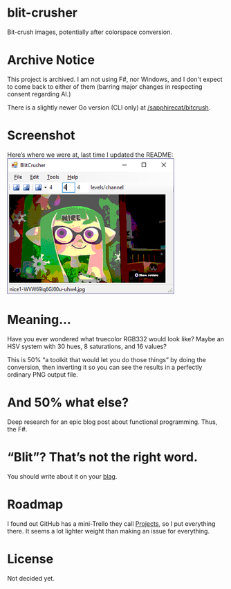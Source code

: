 # blit-crusher

Bit-crush images, potentially after colorspace conversion.

# Archive Notice

This project is archived.  I am not using F#, nor Windows, and I don't expect
to come back to either of them (barring major changes in respecting consent
regarding AI.)

There is a slightly newer Go version (CLI only) at
[/sapphirecat/bitcrush](https://github.com/sapphirecat/bitcrush).

# Screenshot

Here’s where we were at, last time I updated the README:  
![GUI screenshot](demos/nice-rgb222-ui.png "Nice Splatfest poster from Splatoon, at RGB-222")

# Meaning…

Have you ever wondered what truecolor RGB332 would look like?  Maybe an HSV
system with 30 hues, 8 saturations, and 16 values?

This is 50% “a toolkit that would let you do those things” by doing the
conversion, then inverting it so you can see the results in a perfectly
ordinary PNG output file.

# And 50% what else?

Deep research for an epic blog post about functional programming.  Thus, the
F#.

# “Blit”? That’s not the right word.

You should write about it on your [blag](https://xkcd.com/148/).

# Roadmap

I found out GitHub has a mini-Trello they call
[Projects](https://github.com/sapphirecat/blit-crusher/projects),
so I put everything there.
It seems a lot lighter weight than making an issue for everything.

# License

Not decided yet.
